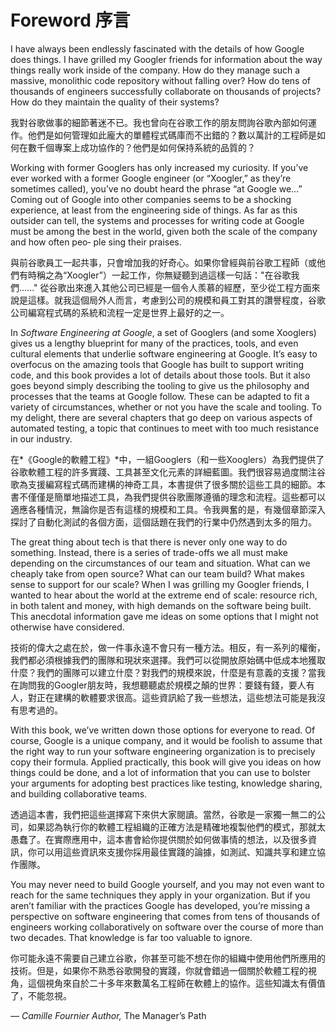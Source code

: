 # Foreword 序言

I have always been endlessly fascinated with the details of how Google does things. I have grilled my Googler friends for information about the way things really work inside of the company. How do they manage such a massive, monolithic code repository without falling over? How do tens of thousands of engineers successfully collaborate on thousands of projects? How do they maintain the quality of their systems?

我對谷歌做事的細節著迷不已。我也曾向在谷歌工作的朋友問詢谷歌內部如何運作。他們是如何管理如此龐大的單體程式碼庫而不出錯的？數以萬計的工程師是如何在數千個專案上成功協作的？他們是如何保持系統的品質的？

Working with former Googlers has only increased my curiosity. If you’ve ever worked with a former Google engineer (or “Xoogler,” as they’re sometimes called), you’ve no doubt heard the phrase “at Google we…” Coming out of Google into other companies seems to be a shocking experience, at least from the engineering side of things. As far as this outsider can tell, the systems and processes for writing code at Google must be among the best in the world, given both the scale of the company and how often peo‐ ple sing their praises.

與前谷歌員工一起共事，只會增加我的好奇心。如果你曾經與前谷歌工程師（或他們有時稱之為“Xoogler”）一起工作，你無疑聽到過這樣一句話："在谷歌我們......" 從谷歌出來進入其他公司已經是一個令人羨慕的經歷，至少從工程方面來說是這樣。就我這個局外人而言，考慮到公司的規模和員工對其的讚譽程度，谷歌公司編寫程式碼的系統和流程一定是世界上最好的之一。

In *Software Engineering at Google*, a set of Googlers (and some Xooglers) gives us a lengthy blueprint for many of the practices, tools, and even cultural elements that underlie software engineering at Google. It’s easy to overfocus on the amazing tools that Google has built to support writing code, and this book provides a lot of details about those tools. But it also goes beyond simply describing the tooling to give us the philosophy and processes that the teams at Google follow. These can be adapted to fit a variety of circumstances, whether or not you have the scale and tooling. To my delight, there are several chapters that go deep on various aspects of automated testing, a topic that continues to meet with too much resistance in our industry.

在*《Google的軟體工程》*中，一組Googlers（和一些Xooglers）為我們提供了谷歌軟體工程的許多實踐、工具甚至文化元素的詳細藍圖。我們很容易過度關注谷歌為支援編寫程式碼而建構的神奇工具，本書提供了很多關於這些工具的細節。本書不僅僅是簡單地描述工具，為我們提供谷歌團隊遵循的理念和流程。這些都可以適應各種情況，無論你是否有這樣的規模和工具。令我興奮的是，有幾個章節深入探討了自動化測試的各個方面，這個話題在我們的行業中仍然遇到太多的阻力。

The great thing about tech is that there is never only one way to do something. Instead, there is a series of trade-offs we all must make depending on the circumstances of our team and situation. What can we cheaply take from open source? What can our team build? What makes sense to support for our scale? When I was grilling my Googler friends, I wanted to hear about the world at the extreme end of scale: resource rich, in both talent and money, with high demands on the software being built. This anecdotal information gave me ideas on some options that I might not otherwise have considered.

技術的偉大之處在於，做一件事永遠不會只有一種方法。相反，有一系列的權衡，我們都必須根據我們的團隊和現狀來選擇。我們可以從開放原始碼中低成本地獲取什麼？我們的團隊可以建立什麼？對我們的規模來說，什麼是有意義的支援？當我在詢問我的Googler朋友時，我想聽聽處於規模之顛的世界：要錢有錢，要人有人，對正在建構的軟體要求很高。這些資訊給了我一些想法，這些想法可能是我沒有思考過的。

With this book, we’ve written down those options for everyone to read. Of course, Google is a unique company, and it would be foolish to assume that the right way to run your software engineering organization is to precisely copy their formula. Applied practically, this book will give you ideas on how things could be done, and a lot of information that you can use to bolster your arguments for adopting best practices like testing, knowledge sharing, and building collaborative teams.

透過這本書，我們把這些選擇寫下來供大家閱讀。當然，谷歌是一家獨一無二的公司，如果認為執行你的軟體工程組織的正確方法是精確地複製他們的模式，那就太愚蠢了。在實際應用中，這本書會給你提供關於如何做事情的想法，以及很多資訊，你可以用這些資訊來支援你採用最佳實踐的論據，如測試、知識共享和建立協作團隊。

You may never need to build Google yourself, and you may not even want to reach for the same techniques they apply in your organization. But if you aren’t familiar with the practices Google has developed, you’re missing a perspective on software engineering that comes from tens of thousands of engineers working collaboratively on software over the course of more than two decades. That knowledge is far too valuable to ignore.

你可能永遠不需要自己建立谷歌，你甚至可能不想在你的組織中使用他們所應用的技術。但是，如果你不熟悉谷歌開發的實踐，你就會錯過一個關於軟體工程的視角，這個視角來自於二十多年來數萬名工程師在軟體上的協作。這些知識太有價值了，不能忽視。

 

*— Camille Fournier* *Author,* The Manager’s Path
